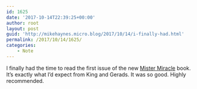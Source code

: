 ```yaml
---
id: 1625
date: '2017-10-14T22:39:25+00:00'
author: root
layout: post
guid: 'http://mikehaynes.micro.blog/2017/10/14/i-finally-had.html'
permalink: /2017/10/14/1625/
categories:
    - Note
---
```


I finally had the time to read the first issue of the new [Mister Miracle](https://www.dccomics.com/comics/mister-miracle-2017/mister-miracle-1) book. It’s exactly what I’d expect from King and Gerads. It was so good. Highly recommended.
